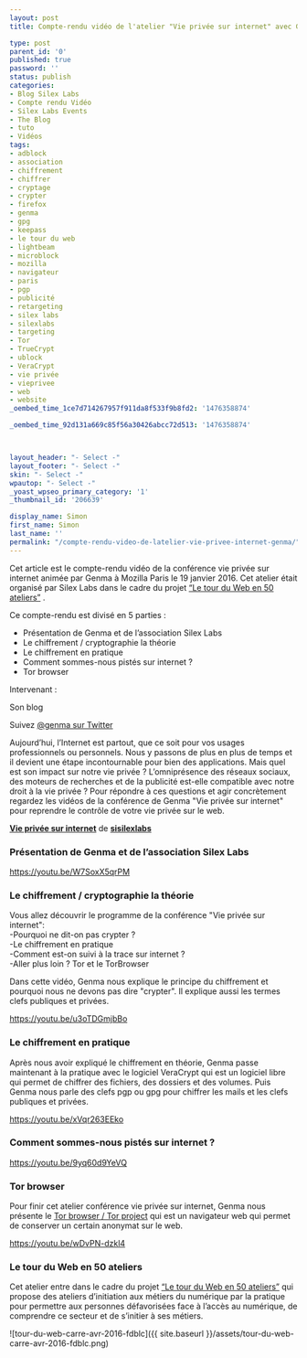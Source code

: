 ```yaml
---
layout: post
title: Compte-rendu vidéo de l'atelier "Vie privée sur internet" avec Genma

type: post
parent_id: '0'
published: true
password: ''
status: publish
categories:
- Blog Silex Labs
- Compte rendu Vidéo
- Silex Labs Events
- The Blog
- tuto
- Vidéos
tags:
- adblock
- association
- chiffrement
- chiffrer
- cryptage
- crypter
- firefox
- genma
- gpg
- keepass
- le tour du web
- lightbeam
- microblock
- mozilla
- navigateur
- paris
- pgp
- publicité
- retargeting
- silex labs
- silexlabs
- targeting
- Tor
- TrueCrypt
- ublock
- VeraCrypt
- vie privée
- vieprivee
- web
- website
_oembed_time_1ce7d714267957f911da8f533f9b8fd2: '1476358874'

_oembed_time_92d131a669c85f56a30426abcc72d513: '1476358874'



layout_header: "- Select -"
layout_footer: "- Select -"
skin: "- Select -"
wpautop: "- Select -"
_yoast_wpseo_primary_category: '1'
_thumbnail_id: '206639'

display_name: Simon
first_name: Simon
last_name: ''
permalink: "/compte-rendu-video-de-latelier-vie-privee-internet-genma/"
---
```


Cet article est le compte-rendu vidéo de la conférence vie privée sur internet animée par Genma à Mozilla Paris le 19 janvier 2016. Cet atelier était organisé par Silex Labs dans le cadre du projet [“Le tour du Web en 50 ateliers”](https://www.silexlabs.org/le-tour-du-web-en-50-ateliers-2/) .

Ce compte-rendu est divisé en 5 parties
: 
*   Présentation de Genma et de l’association Silex Labs
*   Le chiffrement / cryptographie la théorie
*   Le chiffrement en pratique
*   Comment sommes-nous pistés sur internet ?
*   Tor browser

Intervenant
: 

Son blog

Suivez [@genma sur Twitter](https://twitter.com/genma?lang=fr)

Aujourd’hui, l’Internet est partout, que ce soit pour vos usages professionnels ou personnels. Nous y passons de plus en plus de temps et il devient une étape incontournable pour bien des applications. Mais quel est son impact sur notre vie privée ? L’omniprésence des réseaux sociaux, des moteurs de recherches et de la publicité est-elle compatible avec notre droit à la vie privée ? Pour répondre à ces questions et agir concrètement regardez les vidéos de la conférence de Genma "Vie privée sur internet" pour reprendre le contrôle de votre vie privée sur le web.

**[Vie privée sur internet](//www.slideshare.net/sisilexlabs/vie-prive-sur-internet "Vie privée sur internet ")** de **[sisilexlabs](//www.slideshare.net/sisilexlabs)**

### Présentation de Genma et de l’association Silex Labs

https://youtu.be/W7SoxX5qrPM

### Le chiffrement / cryptographie la théorie

Vous allez découvrir le programme de la conférence "Vie privée sur
internet":  
-Pourquoi ne dit-on pas crypter ?  
-Le chiffrement en pratique  
-Comment est-on suivi à la trace sur internet ?  
-Aller plus loin ? Tor et le TorBrowser

Dans cette vidéo, Genma nous explique le principe du chiffrement et pourquoi nous ne devons pas dire "crypter". Il explique aussi les termes clefs publiques et privées.

https://youtu.be/u3oTDGmjbBo

### Le chiffrement en pratique

Après nous avoir expliqué le chiffrement en théorie, Genma passe maintenant à la pratique avec le logiciel VeraCrypt qui est un logiciel libre qui permet de chiffrer des fichiers, des dossiers et des volumes. Puis Genma nous parle des clefs pgp ou gpg pour chiffrer les mails et les clefs publiques et privées.

https://youtu.be/xVqr263EEko

### Comment sommes-nous pistés sur internet ?



https://youtu.be/9yq60d9YeVQ

### Tor browser

Pour finir cet atelier conférence vie privée sur internet, Genma nous présente le [Tor browser / Tor project](https://www.torproject.org/) qui est un navigateur web qui permet de conserver un certain anonymat sur le web.

https://youtu.be/wDvPN-dzkl4

### **Le tour du Web en 50 ateliers**

Cet atelier entre dans le cadre du projet [“Le tour du Web en 50 ateliers”](https://www.silexlabs.org/le-tour-du-web-en-50-ateliers-2/) qui propose des ateliers d’initiation aux métiers du numérique par la pratique pour permettre aux personnes défavorisées face à l’accès au numérique, de comprendre ce secteur et de s’initier à ses métiers.

![tour-du-web-carre-avr-2016-fdblc]({{ site.baseurl }}/assets/tour-du-web-carre-avr-2016-fdblc.png)
